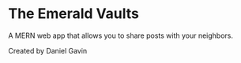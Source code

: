 # The Emerald Vaults
A MERN web app that allows you to share posts with your neighbors.

Created by Daniel Gavin

